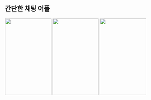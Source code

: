 ## 간단한 채팅 어플

<img src="https://user-images.githubusercontent.com/84216838/154210037-04b7b299-29b9-4a87-ae4f-61108037df37.png" width=150 height=250/>
<img src="https://user-images.githubusercontent.com/84216838/154210122-e285e2dc-21e9-439a-802f-8926e0a3ce2b.png" width=150 height=250/>
<img src="https://user-images.githubusercontent.com/84216838/154210180-6925b60b-2d25-4d4b-b5ea-37070ce3c76e.png" width=150 height=250/>

